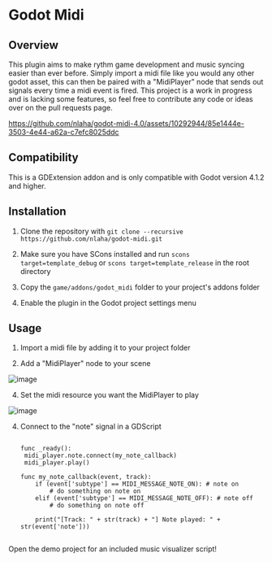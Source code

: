 # Godot Midi

## Overview

This plugin aims to make rythm game development and music syncing easier than ever before. Simply import a midi file like you would any other godot asset, this can then be paired with a "MidiPlayer" node that sends out signals every time a midi event is fired. This project is a work in progress and is lacking some features, so feel free to contribute any code or ideas over on the pull requests page.

https://github.com/nlaha/godot-midi-4.0/assets/10292944/85e1444e-3503-4e44-a62a-c7efc8025ddc

## Compatibility

This is a GDExtension addon and is only compatible with Godot version 4.1.2 and higher.

## Installation

1. Clone the repository with `git clone --recursive https://github.com/nlaha/godot-midi.git`

2. Make sure you have SCons installed and run `scons target=template_debug` or `scons target=template_release` in the root directory

3. Copy the `game/addons/godot_midi` folder to your project's addons folder

4. Enable the plugin in the Godot project settings menu

## Usage

1. Import a midi file by adding it to your project folder

2. Add a "MidiPlayer" node to your scene

![image](https://github.com/nlaha/godot-midi-4.0/assets/10292944/30c15ea4-ae06-4baf-8248-c995b0a2dc2f)

4. Set the midi resource you want the MidiPlayer to play

![image](https://github.com/nlaha/godot-midi-4.0/assets/10292944/7e2e019e-290b-4580-b2ca-4506263f14c0)

4. Connect to the "note" signal in a GDScript

   ```gdscript

   func _ready():
    midi_player.note.connect(my_note_callback)
    midi_player.play()

   func my_note_callback(event, track):
       if (event['subtype'] == MIDI_MESSAGE_NOTE_ON): # note on
           # do something on note on
       elif (event['subtype'] == MIDI_MESSAGE_NOTE_OFF): # note off
           # do something on note off

       print("[Track: " + str(track) + "] Note played: " + str(event['note']))


   ```

Open the demo project for an included music visualizer script!
